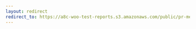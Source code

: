 ```yaml
---
layout: redirect
redirect_to: https://a8c-woo-test-reports.s3.amazonaws.com/public/pr-merge/39981/e2e/index.html
---
```

